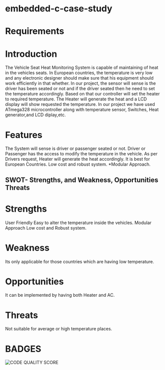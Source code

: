 # embedded-c-case-study

# Requirements
# Introduction
The Vehicle Seat Heat Monitoring System is capable of maintaining of heat in the vehicles seats. In European countries, the temperature is very low and any electronic designer should make sure that his equipment should work efficiently in that whether. In our project, the sensor will sense is the driver has been seated or not and if the driver seated then he need to set the temperature accordingly. Based on that our controller will set the heater to required temperature. The Heater will generate the heat and a LCD display will show requested the temperature. In our project we have used ATmega328 microcontroller along with temperature sensor, Switches, Heat generator,and LCD diplay,etc.

# Features
The System will sense is driver or passenger seated or not.
Driver or Passenger has the access to modify the temperature in the vehicle.
As per Drivers request, Heater will generate the heat accordingly.
It is best for European Countries.
Low cost and robust system. *Modular Approach.
## SWOT- Strengths, and Weakness, Opportunities Threats
# Strengths
User Friendly
Easy to alter the temperature inside the vehicles.
Modular Approach
Low cost and Robust system.
# Weakness
Its only applicable for those countries which are having low temperature.
# Opportunities
It can be implemented by having both Heater and AC.
# Threats
Not suitable for average or high temperature places.

# BADGES
![CODE QUALITY SCORE](https://www.code-inspector.com/project/28783/score/svg)

